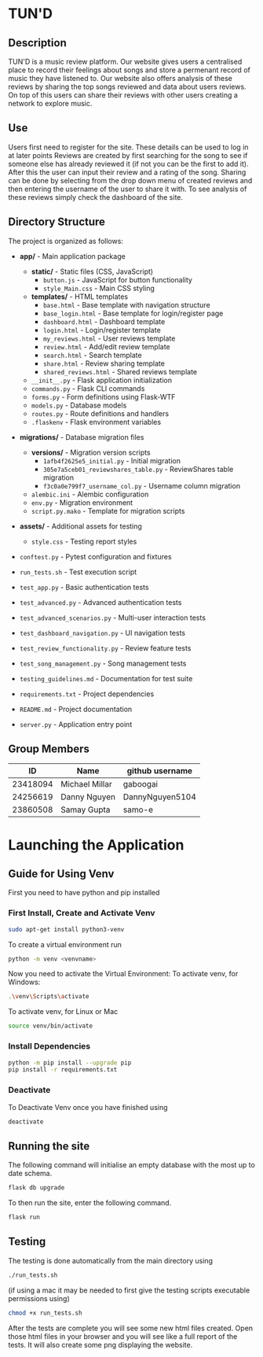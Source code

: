 # TUN'D

## Description
TUN'D is a music review platform. Our website gives users a centralised place to record their feelings about songs and store a permenant record of music they have listened to.
Our website also offers analysis of these reviews by sharing the top songs reviewed and data about users reviews.
On top of this users can share their reviews with other users creating a network to explore music.

## Use
Users first need to register for the site. These details can be used to log in at later points
Reviews are created by first searching for the song to see if someone else has already reviewed it (if not you can be the first to add it).
After this the user can input their review and a rating of the song.
Sharing can be done by selecting from the drop down menu of created reviews and then entering the username of the user to share it with.
To see analysis of these reviews simply check the dashboard of the site. 

## Directory Structure

The project is organized as follows:

- **app/** - Main application package
  - **static/** - Static files (CSS, JavaScript)
    - `button.js` - JavaScript for button functionality
    - `style_Main.css` - Main CSS styling
  - **templates/** - HTML templates
    - `base.html` - Base template with navigation structure
    - `base_login.html` - Base template for login/register page
    - `dashboard.html` - Dashboard template
    - `login.html` - Login/register template
    - `my_reviews.html` - User reviews template
    - `review.html` - Add/edit review template
    - `search.html` - Search template
    - `share.html` - Review sharing template
    - `shared_reviews.html` - Shared reviews template
  - `__init__.py` - Flask application initialization
  - `commands.py` - Flask CLI commands
  - `forms.py` - Form definitions using Flask-WTF
  - `models.py` - Database models
  - `routes.py` - Route definitions and handlers
  - `.flaskenv` - Flask environment variables

- **migrations/** - Database migration files
  - **versions/** - Migration version scripts
    - `1afb4f2625e5_initial.py` - Initial migration
    - `305e7a5ceb01_reviewshares_table.py` - ReviewShares table migration
    - `f3c0a0e799f7_username_col.py` - Username column migration
  - `alembic.ini` - Alembic configuration
  - `env.py` - Migration environment
  - `script.py.mako` - Template for migration scripts

- **assets/** - Additional assets for testing
  - `style.css` - Testing report styles

- `conftest.py` - Pytest configuration and fixtures
- `run_tests.sh` - Test execution script
- `test_app.py` - Basic authentication tests
- `test_advanced.py` - Advanced authentication tests
- `test_advanced_scenarios.py` - Multi-user interaction tests
- `test_dashboard_navigation.py` - UI navigation tests
- `test_review_functionality.py` - Review feature tests
- `test_song_management.py` - Song management tests
- `testing_guidelines.md` - Documentation for test suite
- `requirements.txt` - Project dependencies
- `README.md` - Project documentation
- `server.py` - Application entry point

## Group Members
| ID       | Name           | github username |
| -------- | -------------- | --------------- |
| 23418094 | Michael Millar | gaboogai        |
| 24256619 | Danny Nguyen   | DannyNguyen5104 |
| 23860508 | Samay Gupta    | samo-e          |

# Launching the Application

## Guide for Using Venv
First you need to have python and pip installed

### First Install, Create and Activate Venv
```bash
sudo apt-get install python3-venv
```

To create a virtual environment run
```bash
python -m venv <venvname>
```

Now you need to activate the Virtual Environment:
To activate venv, for Windows:
```bash
.\venv\Scripts\activate
```
To activate venv, for Linux or Mac
```bash
source venv/bin/activate
```


### Install Dependencies
```bash
python -m pip install --upgrade pip
pip install -r requirements.txt
```

### Deactivate
To Deactivate Venv once you have finished using
```bash
deactivate
```

## Running the site

The following command will initialise an empty database with the most up to date schema.
```bash
flask db upgrade
```
To then run the site, enter the following command.
```bash
flask run
```

## Testing

The testing is done automatically from the main directory using
```bash
./run_tests.sh
```
(if using a mac it may be needed to first give the testing scripts executable permissions using)
```bash
chmod +x run_tests.sh
```

After the tests are complete you will see some new html files created. 
Open those html files in your browser and you will see like a full report of the tests. 
It will also create some png displaying the website.
